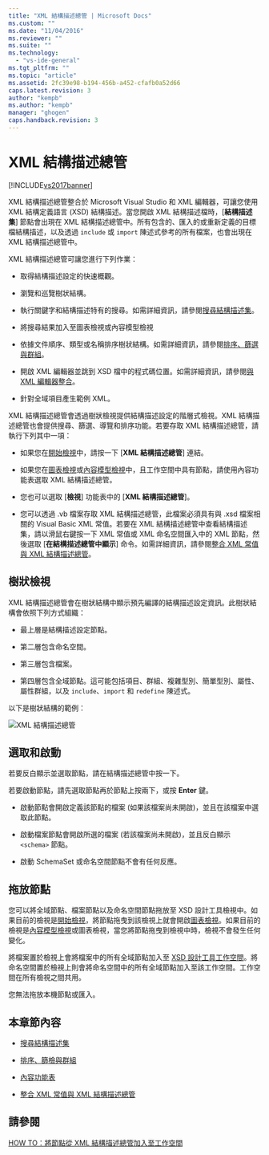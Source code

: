 ```yaml
---
title: "XML 結構描述總管 | Microsoft Docs"
ms.custom: ""
ms.date: "11/04/2016"
ms.reviewer: ""
ms.suite: ""
ms.technology: 
  - "vs-ide-general"
ms.tgt_pltfrm: ""
ms.topic: "article"
ms.assetid: 2fc39e98-b194-456b-a452-cfafb0a52d66
caps.latest.revision: 3
author: "kempb"
ms.author: "kempb"
manager: "ghogen"
caps.handback.revision: 3
---
```

# XML 結構描述總管
[!INCLUDE[vs2017banner](../code-quality/includes/vs2017banner.md)]

XML 結構描述總管整合於 Microsoft Visual Studio 和 XML 編輯器，可讓您使用 XML 結構定義語言 \(XSD\) 結構描述。當您開啟 XML 結構描述檔時，\[**結構描述集**\] 節點會出現在 XML 結構描述總管中。所有包含的、匯入的或重新定義的目標檔結構描述，以及透過 `include` 或 `import` 陳述式參考的所有檔案，也會出現在 XML 結構描述總管中。  
  
 XML 結構描述總管可讓您進行下列作業：  
  
-   取得結構描述設定的快速概觀。  
  
-   瀏覽和巡覽樹狀結構。  
  
-   執行關鍵字和結構描述特有的搜尋。如需詳細資訊，請參閱[搜尋結構描述集](../xml-tools/searching-the-schema-set.md)。  
  
-   將搜尋結果加入至圖表檢視或內容模型檢視  
  
-   依據文件順序、類型或名稱排序樹狀結構。如需詳細資訊，請參閱[排序、篩選與群組](../xml-tools/sorting-filtering-and-grouping-xml-schema-explorer.md)。  
  
-   開啟 XML 編輯器並跳到 XSD 檔中的程式碼位置。如需詳細資訊，請參閱[與 XML 編輯器整合](../xml-tools/integration-with-xml-editor.md)。  
  
-   針對全域項目產生範例 XML。  
  
 XML 結構描述總管會透過樹狀檢視提供結構描述設定的階層式檢視。XML 結構描述總管也會提供搜尋、篩選、導覽和排序功能。若要存取 XML 結構描述總管，請執行下列其中一項：  
  
-   如果您在[開始檢視](../xml-tools/start-view.md)中，請按一下 \[**XML 結構描述總管**\] 連結。  
  
-   如果您在[圖表檢視](../xml-tools/graph-view.md)或[內容模型檢視](../xml-tools/content-model-view.md)中，且工作空間中具有節點，請使用內容功能表選取 XML 結構描述總管。  
  
-   您也可以選取 \[**檢視**\] 功能表中的 \[**XML 結構描述總管**\]。  
  
-   您可以透過 .vb 檔案存取 XML 結構描述總管，此檔案必須具有與 .xsd 檔案相關的 Visual Basic XML 常值。若要在 XML 結構描述總管中查看結構描述集，請以滑鼠右鍵按一下 XML 常值或 XML 命名空間匯入中的 XML 節點，然後選取 \[**在結構描述總管中顯示**\] 命令。如需詳細資訊，請參閱[整合 XML 常值與 XML 結構描述總管](../xml-tools/integration-of-xml-literals-with-xml-schema-explorer.md)。  
  
## 樹狀檢視  
 XML 結構描述總管會在樹狀結構中顯示預先編譯的結構描述設定資訊。此樹狀結構會依照下列方式組織：  
  
-   最上層是結構描述設定節點。  
  
-   第二層包含命名空間。  
  
-   第三層包含檔案。  
  
-   第四層包含全域節點。這可能包括項目、群組、複雜型別、簡單型別、屬性、屬性群組，以及 `include`、`import` 和 `redefine` 陳述式。  
  
 以下是樹狀結構的範例：  
  
 ![XML 結構描述總管](../xml-tools/media/xmlschemaexplorer.gif "XMLSchemaExplorer")  
  
## 選取和啟動  
 若要反白顯示並選取節點，請在結構描述總管中按一下。  
  
 若要啟動節點，請先選取節點再於節點上按兩下，或按 **Enter** 鍵。  
  
-   啟動節點會開啟定義該節點的檔案 \(如果該檔案尚未開啟\)，並且在該檔案中選取此節點。  
  
-   啟動檔案節點會開啟所選的檔案 \(若該檔案尚未開啟\)，並且反白顯示 `<schema>` 節點。  
  
-   啟動 SchemaSet 或命名空間節點不會有任何反應。  
  
## 拖放節點  
 您可以將全域節點、檔案節點以及命名空間節點拖放至 XSD 設計工具檢視中。如果目前的檢視是[開始檢視](../xml-tools/start-view.md)，將節點拖曳到該檢視上就會開啟[圖表檢視](../xml-tools/graph-view.md)。如果目前的檢視是[內容模型檢視](../xml-tools/content-model-view.md)或圖表檢視，當您將節點拖曳到檢視中時，檢視不會發生任何變化。  
  
 將檔案置於檢視上會將檔案中的所有全域節點加入至 [XSD 設計工具工作空間](../xml-tools/xml-schema-designer-workspace.md)。將命名空間置於檢視上則會將命名空間中的所有全域節點加入至該工作空間。工作空間在所有檢視之間共用。  
  
 您無法拖放本機節點或匯入。  
  
## 本章節內容  
  
-   [搜尋結構描述集](../xml-tools/searching-the-schema-set.md)  
  
-   [排序、篩檢與群組](../xml-tools/sorting-filtering-and-grouping-xml-schema-explorer.md)  
  
-   [內容功能表](../xml-tools/context-menus-xml-schema-explorer.md)  
  
-   [整合 XML 常值與 XML 結構描述總管](../xml-tools/integration-of-xml-literals-with-xml-schema-explorer.md)  
  
## 請參閱  
 [HOW TO：將節點從 XML 結構描述總管加入至工作空間](../Topic/How%20to:%20Add%20Nodes%20to%20the%20Workspace%20from%20the%20XML%20Schema%20Explorer.md)